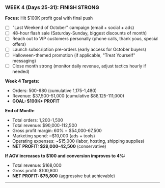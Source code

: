 ### WEEK 4 (Days 25-31): FINISH STRONG

**Focus:** Hit $100K profit goal with final push

- [ ] "Last Weekend of October" campaign (email + social + ads)
- [ ] 48-hour flash sale (Saturday-Sunday, biggest discounts of month)
- [ ] Reach out to VIP customers personally (phone calls, thank yous, special offers)
- [ ] Launch subscription pre-orders (early access for October buyers)
- [ ] Halloween-themed promotion (if applicable, "Treat Yourself" messaging)
- [ ] Close month strong (monitor daily revenue, adjust tactics hourly if needed)

**Week 4 Targets:**

- Orders: 500-680 (cumulative 1,175-1,480)
- Revenue: $37,500-51,000 (cumulative $88,125-111,000)
- **GOAL: $100K+ PROFIT**

**End of Month:**

- Total orders: 1,200-1,500
- Total revenue: $90,000-112,500
- Gross profit margin: 60% = $54,000-67,500
- Marketing spend: ~$10,000 (ads + tools)
- Operating expenses: ~$15,000 (labor, hosting, shipping supplies)
- **NET PROFIT: $29,000-42,500** (conservative)

**If AOV increases to $100 and conversion improves to 4%:**

- Total revenue: $168,000
- Gross profit: $100,800
- **NET PROFIT: $75,800** (aggressive but achievable)

---
